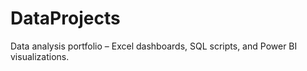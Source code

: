 # DataProjects
Data analysis portfolio – Excel dashboards, SQL scripts, and Power BI visualizations.
